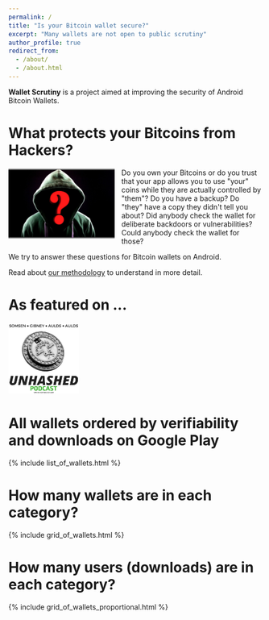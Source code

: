 ```yaml
---
permalink: /
title: "Is your Bitcoin wallet secure?"
excerpt: "Many wallets are not open to public scrutiny"
author_profile: true
redirect_from:
  - /about/
  - /about.html
---
```



**Wallet Scrutiny** is a project aimed at improving the security of
Android Bitcoin Wallets.


What protects your Bitcoins from Hackers?
============================

<img src="/images/hacker.jpg" alt="hacker" style="height:10em;float:left;margin:0 1em 1em 0" />
Do you own your Bitcoins or do you trust that your app allows you to use "your"
coins while they are actually controlled by "them"? Do you have a backup? Do
"they" have a copy they didn't tell you about? Did anybody check the wallet for deliberate backdoors
or vulnerabilities? Could anybody check the wallet for those?

We try to answer these questions for Bitcoin wallets on Android.

Read about [our methodology](/methodology/) to understand in more detail.

As featured on ...
==================

<a href="https://www.unhashedpodcast.com/episodes/2020/4/15/ep-81-that-episode-with-leo-wandersleb-in-it">
  <img src="/images/unhashed-logo.jpg" alt="unhashed podcast" style="height:10em" />
</a>

All wallets ordered by verifiability and downloads on Google Play
=================================================================

{% include list_of_wallets.html %}

How many wallets are in each category?
====================================

{% include grid_of_wallets.html %}

How many users (downloads) are in each category?
====================================

{% include grid_of_wallets_proportional.html %}
